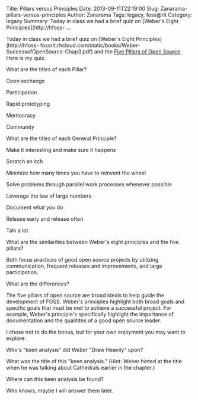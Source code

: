 Title: Pillars versus Principles
Date: 2013-09-11T22:19:00
Slug: Zanarama-pillars-versus-principles
Author: Zanarama
Tags: legacy, foss@rit
Category: legacy
Summary: Today in class we had a brief quiz on [Weber's Eight Principles](http://hfoss- ... 

Today in class we had a brief quiz on [Weber's Eight Principles](http://hfoss-
fossrit.rhcloud.com/static/books/Weber-SuccessofOpenSource-Chap3.pdf) and the
[Five Pillars of Open Source](http://opensource.com/open-source-way). Here is
my quiz:

What are the titles of each Pillar?

Open exchange

Participation

Rapid prototyping

Meritocracy

Community

What are the titles of each General Principle?

Make it interesting and make sure it happens

Scratch an itch

Minimize how many times you have to reinvent the wheel

Solve problems through parallel work processes whenever possible

Leverage the law of large numbers

Document what you do

Release early and release often

Talk a lot

What are the similarities between Weber's eight principles and the five
pillars?

Both focus practices of good open source projects by utilizing communication,
frequent releases and improvements, and large participation.

What are the differences?

The five pillars of open source are broad ideals to help guide the development
of FOSS. Weber's principles highlight both broad goals and specific goals that
must be met to achieve a successful project. For example, Weber's principle's
specifically highlight the importance of documentation and the qualitites of a
good open source leader.

I chose not to do the bonus, but for your own enjoyment you may want to
explore:

Who's "keen analysis" did Weber "Draw Heavily" upon?

What was the title of this "keen analysis." (Hint: Weber hinted at the title
when he was talking about Cathedrals earlier in the chapter.)

Where can this keen analysis be found?

Who knows, maybe I will answer them later.

